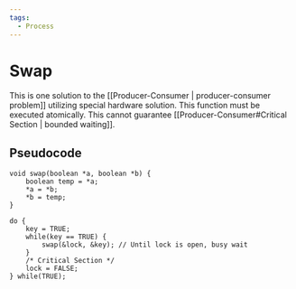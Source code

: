 ```yaml
---
tags:
  - Process
---
```

# Swap
This is one solution to the [[Producer-Consumer | producer-consumer problem]] utilizing special hardware solution. This function must be executed atomically. This cannot guarantee [[Producer-Consumer#Critical Section | bounded waiting]].
## Pseudocode
```
void swap(boolean *a, boolean *b) {
    boolean temp = *a;
    *a = *b;
    *b = temp;
}

do {
    key = TRUE;
    while(key == TRUE) {
        swap(&lock, &key); // Until lock is open, busy wait
    }
    /* Critical Section */
    lock = FALSE;
} while(TRUE);
```
